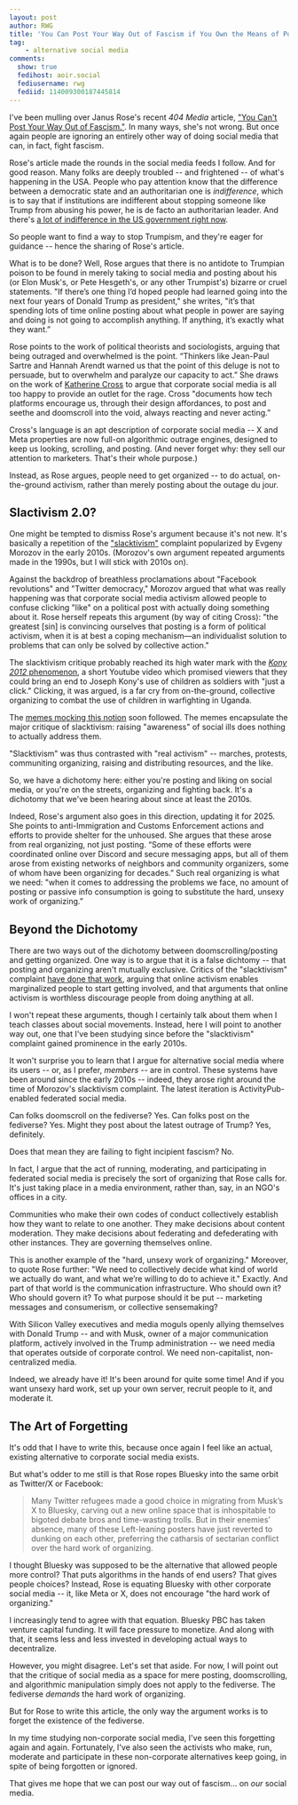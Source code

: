 ```yaml
---
layout: post
author: RWG
title: 'You Can Post Your Way Out of Fascism if You Own the Means of Posting'
tag:
    - alternative social media
comments: 
  show: true
  fedihost: aoir.social
  fediusername: rwg
  fediid: 114009300187445814
---
```


I've been mulling over Janus Rose's recent _404 Media_ article, ["You Can't Post Your Way Out of Fascism."](https://www.404media.co/you-cant-post-your-way-out-of-fascism/). In many ways, she's not wrong. But once again people are ignoring an entirely other way of doing social media that can, in fact, fight fascism.

Rose's article made the rounds in the social media feeds I follow. And for good reason. Many folks are deeply troubled -- and frightened -- of what's happening in the USA. People who pay attention know that the difference between a democratic state and an authoritarian one is _indifference_, which is to say that if institutions are indifferent about stopping someone like Trump from abusing his power, he is de facto an authoritarian leader. And there's [a lot of indifference in the US government right now](https://www.cbc.ca/news/world/trump-courts-guardrails-analysis-1.7457725).

So people want to find a way to stop Trumpism, and they're eager for guidance -- hence the sharing of Rose's article. 

What is to be done? Well, Rose argues that there is no antidote to Trumpian poison to be found in merely taking to social media and posting about his (or Elon Musk's, or Pete Hesgeth's, or any other Trumpist's) bizarre or cruel statements. "If there’s one thing I’d hoped people had learned going into the next four years of Donald Trump as president," she writes, "it’s that spending lots of time online posting about what people in power are saying and doing is not going to accomplish anything. If anything, it’s exactly what they want.”

Rose points to the work of political theorists and sociologists, arguing that being outraged and overwhelmed is the point. “Thinkers like Jean-Paul Sartre and Hannah Arendt warned us that the point of this deluge is not to persuade, but to overwhelm and paralyze our capacity to act.” She draws on the work of [Katherine Cross](https://bookshop.org/p/books/log-off-why-posting-and-politics-almost-never-mix-katherine-cross/78a509d4d3703d91?ean=9781736716861&next=t&next=t) to argue that corporate social media is all too happy to provide an outlet for the rage. Cross "documents how tech platforms encourage us, through their design affordances, to post and seethe and doomscroll into the void, always reacting and never acting.”

Cross's language is an apt description of corporate social media -- X and Meta properties are now full-on algorithmic outrage engines, designed to keep us looking, scrolling, and posting. (And never forget why: they sell our attention to marketers. That's their whole purpose.)

Instead, as Rose argues, people need to get organized -- to do actual, on-the-ground activism, rather than merely posting about the outage du jour.

## Slactivism 2.0?
One might be tempted to dismiss Rose's argument because it's not new. It's basically a repetition of the ["slacktivism"](https://en.wikipedia.org/wiki/Slacktivism) complaint popularized by Evgeny Morozov in the early 2010s. (Morozov's own argument repeated arguments made in the 1990s, but I will stick with 2010s on). 

Against the backdrop of breathless proclamations about "Facebook revolutions" and "Twitter democracy," Morozov argued that what was really happening was that corporate social media activism allowed people to confuse clicking "like" on a political post with actually doing something about it. Rose herself repeats this argument (by way of citing Cross): "the greatest [sin] is convincing ourselves that posting is a form of political activism, when it is at best a coping mechanism—an individualist solution to problems that can only be solved by collective action."

The slacktivism critique probably reached its high water mark with the [_Kony 2012_ phenomenon](https://www.nytimes.com/2012/03/09/world/africa/online-joseph-kony-and-a-ugandan-conflict-soar-to-topic-no-1.html), a short Youtube video which promised viewers that they could bring an end to  Joseph Kony's use of children as soldiers with "just a click." Clicking, it was argued, is a far cry from on-the-ground, collective organizing to combat the use of children in warfighting in Uganda.

The [memes mocking this notion](https://us1-browse.startpage.com/av/anon-image?piurl=https%3A%2F%2Fi.pinimg.com%2F236x%2F18%2F4f%2F1e%2F184f1ef000b76e01e7364897acc7ab9a.jpg&sp=1739636813Tad45153b3cc7ed4d39ba00847d5f0d1ff5fbabf86b300c0542af991a999fd134) soon followed. The memes encapsulate the major critique of slacktivism: raising "awareness" of social ills does nothing to actually address them. 

"Slacktivism" was thus contrasted with "real activism" -- marches, protests, communiting organizing, raising and distributing resources, and the like. 

So, we have a dichotomy here: either you're posting and liking on social media, or you're on the streets, organizing and fighting back. It's a dichotomy that we've been hearing about since at least the 2010s.

Indeed, Rose's argument also goes in this direction, updating it for 2025. She points to anti-Immigration and Customs Enforcement actions and efforts to provide shelter for the unhoused. She argues that these arose from real organizing, not just posting. “Some of these efforts were coordinated online over Discord and secure messaging apps, but all of them arose from existing networks of neighbors and community organizers, some of whom have been organizing for decades.” Such real organizing is what we need: "when it comes to addressing the problems we face, no amount of posting or passive info consumption is going to substitute the hard, unsexy work of organizing.”

## Beyond the Dichotomy

There are two ways out of the dichotomy between doomscrolling/posting and getting organized. One way is to argue that it is a false dichtomy -- that posting and organizing aren't mutually exclusive. Critics of the "slacktivism" complaint [have done that work](https://beyond.ubc.ca/online-activism-isnt-just-slacktivism/), arguing that online activism enables marginalized people to start getting involved, and that arguments that online activism is worthless discourage people from doing anything at all.

I won't repeat these arguments, though I certainly talk about them when I teach classes about social movements. Instead, here I will point to another way out, one that I've been studying since before the "slacktivism" complaint gained prominence in the early 2010s. 

It won't surprise you to learn that I argue for alternative social media where its users -- or, as I prefer, _members_ -- are in control. These systems have been around since the early 2010s -- indeed, they arose right around the time of Morozov's slacktivism complaint. The latest iteration is ActivityPub-enabled federated social media.

Can folks doomscroll on the fediverse? Yes. Can folks post on the fediverse? Yes. Might they post about the latest outrage of Trump? Yes, definitely. 

Does that mean they are failing to fight incipient fascism? No.

In fact, I argue that the act of running, moderating, and participating in federated social media is precisely the sort of organizing that Rose calls for. It's just taking place in a media environment, rather than, say, in an NGO's offices in a city.

Communities who make their own codes of conduct collectively establish how they want to relate to one another. They make decisions about content moderation. They make decisions about federating and defederating with other instances. They are governing themselves online.

This is another example of the "hard, unsexy work of organizing." Moreover, to quote Rose further: "We need to collectively decide what kind of world we actually do want, and what we’re willing to do to achieve it." Exactly. And part of that world is the communication infrastructure. Who should own it? Who should govern it? To what purpose should it be put -- marketing messages and consumerism, or collective sensemaking?

With Silicon Valley executives and media moguls openly allying themselves with Donald Trump -- and with Musk, owner of a major communication platform, actively involved in the Trump administration -- we need media that operates outside of corporate control. We need non-capitalist, non-centralized media. 

Indeed, we already have it! It's been around for quite some time! And if you want unsexy hard work, set up your own server, recruit people to it, and moderate it.

## The Art of Forgetting
It's odd that I have to write this, because once again I feel like an actual, existing alternative to corporate social media exists. 

But what's odder to me still is that Rose ropes Bluesky into the same orbit as Twitter/X or Facebook:

> Many Twitter refugees made a good choice in migrating from Musk’s X to Bluesky, carving out a new online space that is inhospitable to bigoted debate bros and time-wasting trolls. But in their enemies’ absence, many of these Left-leaning posters have just reverted to dunking on each other, preferring the catharsis of sectarian conflict over the hard work of organizing.

I thought Bluesky was supposed to be the alternative that allowed people more control? That puts algorithms in the hands of end users? That gives people choices? Instead, Rose is equating Bluesky with other corporate social media -- it, like Meta or X, does not encourage "the hard work of organizing."

I increasingly tend to agree with that equation. Bluesky PBC has taken venture capital funding. It will face pressure to monetize. And along with that, it seems less and less invested in developing actual ways to decentralize.

However, you might disagree. Let's set that aside. For now, I will point out that the critique of social media as a space for mere posting, doomscrolling, and algorithmic manipulation simply does not apply to the fediverse. The fediverse _demands_ the hard work of organizing.

But for Rose to write this article, the only way the argument works is to forget the existence of the fediverse. 

In my time studying non-corporate social media, I've seen this forgetting again and again. Fortunately, I've also seen the activists who make, run, moderate and participate in these non-corporate alternatives keep going, in spite of being forgotten or ignored.

That gives me hope that we can post our way out of fascism... on _our_ social media.
